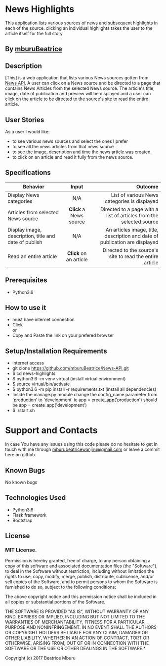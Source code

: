 # News Highlights

This application lists various sources of news and subsequent highlights in each of the source. clicking an individual highlights takes the user to the article itself for the full story

## By **[mburuBeatrice](https://github.com/mburuBeatrice)**

## Description
[This] is a web application that lists various News sources gotten from [News API](https://newsapi.org/). A user can click on a News source and be directed to a page that contains News Articles from the selected News source. The article's title, image, date of publication and preview will be displayed and a user can click on the article to be directed to the source's site to read the entire article.

## User Stories
As a user I would like:
* to see various news sources and select the ones I prefer
* to see all the news articles from that news source
* to see the image, description and time the news article was created.
* to click on an article and read it fully from the news source.

## Specifications
| Behavior        | Input           | Outcome  |
| ------------- |:-------------:| -----:|
| Display News categories | N/A | List of various News categories is displayed |
| Articles from selected News source | **Click** a News source | Directed to a page with a list of articles from the selected source |
| Display image, description, title and date of publish | N/A | An articles image, title, description and date of publication are displayed |
| Read an entire article | **Click** on an article | Directed to the source's site to read the entire article |

## Prerequisites
* Python3.6

## How to use it
* must have internet connection
* Click  <br/>
  or <br/>
* Copy  and  Paste the link on your prefered browser


## Setup/Installation Requirements
* internet access
* git clone https://github.com/mburuBeatrice/News-API.git
* $ cd news-highlights
* $ python3.6 -m venv virtual (install virtual environment)
* $ source virtual/bin/activate
* $ python3.6 -m pip install -r requirements.txt (install all dependencies)
* Inside the manage.py module change the config_name parameter from 'production' to 'development' ie app = create_app('production') should be app = create_app('development')
* $ ./start.sh


# Support and Contacts

In case You have any issues using this code please do no hesitate to get in touch with me through mburubeatricewanjiru@gmail.com or leave a commit here on github.

## Known Bugs

No known bugs

## Technologies Used
- Python3.6
- Flask framework
- Bootstrap

## License

### MIT License.

Permission is hereby granted, free of charge, to any person obtaining a copy of this software and associated documentation files (the "Software"), to deal in the Software without restriction, including without limitation the rights to use, copy, modify, merge, publish, distribute, sublicense, and/or sell copies of the Software, and to permit persons to whom the Software is furnished to do so, subject to the following conditions:

The above copyright notice and this permission notice shall be included in all copies or substantial portions of the Software.

THE SOFTWARE IS PROVIDED "AS IS", WITHOUT WARRANTY OF ANY KIND, EXPRESS OR IMPLIED, INCLUDING BUT NOT LIMITED TO THE WARRANTIES OF MERCHANTABILITY, FITNESS FOR A PARTICULAR PURPOSE AND NONINFRINGEMENT. IN NO EVENT SHALL THE AUTHORS OR COPYRIGHT HOLDERS BE LIABLE FOR ANY CLAIM, DAMAGES OR OTHER LIABILITY, WHETHER IN AN ACTION OF CONTRACT, TORT OR OTHERWISE, ARISING FROM, OUT OF OR IN CONNECTION WITH THE SOFTWARE OR THE USE OR OTHER DEALINGS IN THE SOFTWARE.*

Copyright (c) 2017 Beatrice Mburu